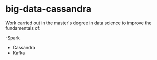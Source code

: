 # big-data-cassandra

Work carried out in the master's degree in data science to improve the fundamentals of:

-Spark
- Cassandra
- Kafka
